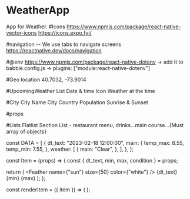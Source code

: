 # WeatherApp
 App for Weather.
 #Icons
 https://www.npmjs.com/package/react-native-vector-icons
 https://icons.expo.fyi/

 #navigation -- We use tabs to navigate screens
 https://reactnative.dev/docs/navigation


#@env
https://www.npmjs.com/package/react-native-dotenv
-> add it to babble.config.js
-> plugins: ["module:react-native-dotenv"]


#Geo location
40.7032, -73.9014

#UpcomingWeather
List
Date & time
Icon
Weather at the time

#City
City Name
City Country
Population
Sunrise & Sunset

#props


#Lists
Flatlist
Section List - restaurant menu, drinks...main course...{Must array of objects}

const DATA = [
  {
    dt_text: "2023-02-18 12:00:00",
    main: {
      temp_max: 8.55,
      temp_min: 7.55,
    },
    weather: [
      {
        main: "Clear",
      },
    ],
  },
];

const Item = (props) => {
  const { dt_text, min, max, condition } = props;

  return (
    <View>
      <Feather name={"sun"} size={50} color={"white"} />
      <Text>{dt_text}</Text>
      <Text>{min}</Text>
      <Text>{max}</Text>
    </View>
  );
};

  const renderItem = ({ item }) => (
    <Item
      condition={item.weather[0].main}
      dt_text={item.dt_text}
      min={item.main.temp_min}
      max={item.main.temp_max}
    />
  );